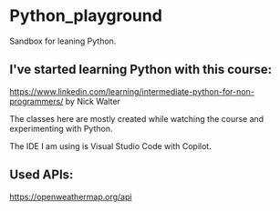 # Python_playground
Sandbox for leaning Python.

## I've started learning Python with this course:
https://www.linkedin.com/learning/intermediate-python-for-non-programmers/ by Nick Walter

The classes here are mostly created while watching the course and experimenting with Python.

The IDE I am using is Visual Studio Code with Copilot.

## Used APIs:
https://openweathermap.org/api
